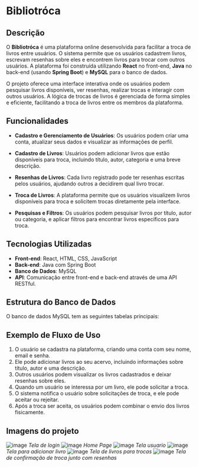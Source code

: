 # Bibliotróca

## Descrição

O **Bibliotróca** é uma plataforma online desenvolvida para facilitar a troca de livros entre usuários. O sistema permite que os usuários cadastrem livros, escrevam resenhas sobre eles e encontrem livros para trocar com outros usuários. A plataforma foi construída utilizando **React** no front-end, **Java** no back-end (usando **Spring Boot**) e **MySQL** para o banco de dados.

O projeto oferece uma interface interativa onde os usuários podem pesquisar livros disponíveis, ver resenhas, realizar trocas e interagir com outros usuários. A lógica de trocas de livros é gerenciada de forma simples e eficiente, facilitando a troca de livros entre os membros da plataforma.

## Funcionalidades

- **Cadastro e Gerenciamento de Usuários**: Os usuários podem criar uma conta, atualizar seus dados e visualizar as informações de perfil.
  
- **Cadastro de Livros**: Usuários podem adicionar livros que estão disponíveis para troca, incluindo título, autor, categoria e uma breve descrição.
  
- **Resenhas de Livros**: Cada livro registrado pode ter resenhas escritas pelos usuários, ajudando outros a decidirem qual livro trocar.
  
- **Troca de Livros**: A plataforma permite que os usuários visualizem livros disponíveis para troca e solicitem trocas diretamente pela interface.
  
- **Pesquisas e Filtros**: Os usuários podem pesquisar livros por título, autor ou categoria, e aplicar filtros para encontrar livros específicos para troca.
  

## Tecnologias Utilizadas

- **Front-end**: React, HTML, CSS, JavaScript
- **Back-end**: Java com Spring Boot
- **Banco de Dados**: MySQL
- **API**: Comunicação entre front-end e back-end através de uma API RESTful.
  
## Estrutura do Banco de Dados

O banco de dados MySQL tem as seguintes tabelas principais:

## Exemplo de Fluxo de Uso

1. O usuário se cadastra na plataforma, criando uma conta com seu nome, email e senha.
2. Ele pode adicionar livros ao seu acervo, incluindo informações sobre título, autor e uma descrição.
3. Outros usuários podem visualizar os livros cadastrados e deixar resenhas sobre eles.
4. Quando um usuário se interessa por um livro, ele pode solicitar a troca.
5. O sistema notifica o usuário sobre solicitações de troca, e ele pode aceitar ou rejeitar.
6. Após a troca ser aceita, os usuários podem combinar o envio dos livros fisicamente.

## Imagens do projeto
![image](https://github.com/user-attachments/assets/d8bbea6a-92f6-47bf-944e-c50ca025238b)
*Tela de login*
![image](https://github.com/user-attachments/assets/2a55e091-b4e4-4508-87f0-2726150dece3)
*Home Page*
![image](https://github.com/user-attachments/assets/5c1832a2-a05a-4b07-9845-922b7968449f)
*Tela usuario*
![image](https://github.com/user-attachments/assets/b6b3c64c-e527-488c-a10a-3f1f4dab71ea)
*Tela para adicionar livro*
![image](https://github.com/user-attachments/assets/26c175c7-cfae-4afc-a52d-0d1e7f94ef56)
*Tela de livros para trocas*
![image](https://github.com/user-attachments/assets/a62e6d00-9654-4d6b-b04e-8e4138a19e0b)
*Tela de confirmação de troca junto com resenhas*
